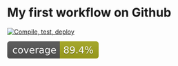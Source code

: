 # My first workflow on Github

[![Compile, test, deploy](https://github.com/lim-rona/day2Giphy/actions/workflows/main.yaml/badge.svg)](https://github.com/lim-rona/day2Giphy/actions/workflows/main.yaml)

![Coverage](.github/badges/jacoco.svg)